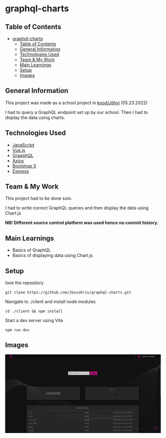 # graphql-charts

## Table of Contents
- [graphql-charts](#graphql-charts)
  - [Table of Contents](#table-of-contents)
  - [General Information](#general-information)
  - [Technologies Used](#technologies-used)
  - [Team \& My Work](#team--my-work)
  - [Main Learnings](#main-learnings)
  - [Setup](#setup)
  - [Images](#images)

## General Information
This project was made as a school project in [kood/Jõhvi](https://kood.tech/) (05.23.2022) 

I had to query a GraphQL endpoint set up by our school. Then I had to display the data using charts.


## Technologies Used
- [JavaScript](https://www.javascript.com/)
- [Vue.js](https://vuejs.org/)
- [GraqphQL](https://graphql.org/)
- [Axios](https://axios-http.com/)
- [Bootstrap 5](https://getbootstrap.com/)
- [Express](https://expressjs.com/)

## Team & My Work
This project had to be done solo.

I had to write correct GraphQL queries and then display the data using Chart.js

**NB! Different source control platform was used hence no commit history.**

## Main Learnings
- Basics of GraphQL
- Basics of displaying data using Chart.js

## Setup
lone the repository
```
git clone https://github.com/JesusKris/graphql-charts.git
```
Navigate to ./client and install node modules
```
cd ./client && npm install
```
Start a dev server using Vite
```
npm run dev
```
## Images
![image#1](./assets/images/graphql-charts1.png)

